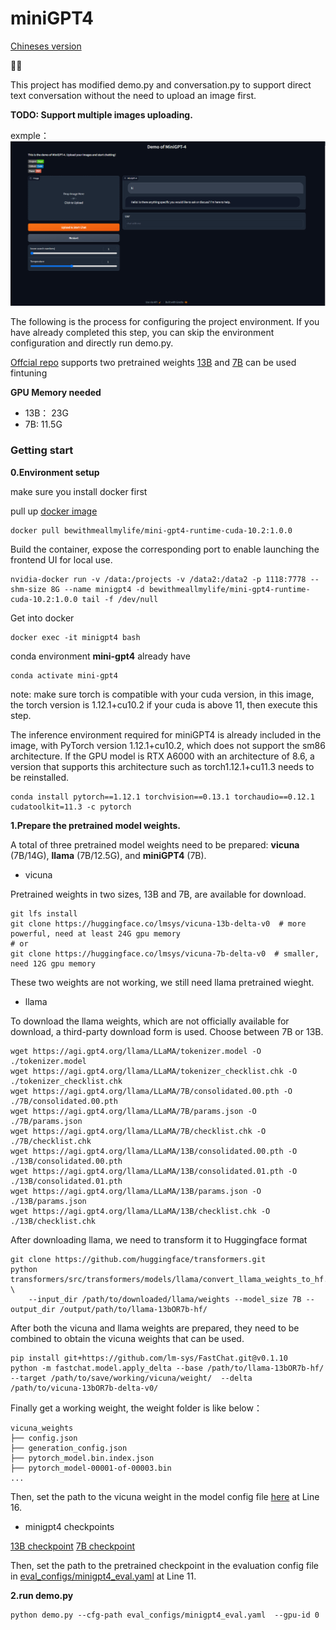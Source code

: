 # miniGPT4 
[Chineses version](README_cn.md) <p>🚀🚀</p> 
This project has modified demo.py and conversation.py to support direct text conversation without the need to upload an image first.

**TODO: Support multiple images uploading.**

exmple：
![show](./examples/e5b0d467fa14e2aa9b77a46b828a4e0.png)

The following is the process for configuring the project environment. If you have already completed this step, you can skip the environment configuration and directly run demo.py.

[Offcial repo](https://github.com/Vision-CAIR/MiniGPT-4)
supports two pretrained weights [13B](https://drive.google.com/file/d/1a4zLvaiDBr-36pasffmgpvH5P7CKmpze/view) and [7B](https://drive.google.com/file/d/1a4zLvaiDBr-36pasffmgpvH5P7CKmpze/view) can be used fintuning 

**GPU Memory needed** 

* 13B： 23G
* 7B: 11.5G

### Getting start
**0.Environment setup**

make sure you install docker first

pull up [docker image](https://hub.docker.com/r/bewithmeallmylife/mini-gpt4-runtime-cuda-10.2)
```commandline
docker pull bewithmeallmylife/mini-gpt4-runtime-cuda-10.2:1.0.0
```
Build the container, expose the corresponding port to enable launching the frontend UI for local use.
```commandline
nvidia-docker run -v /data:/projects -v /data2:/data2 -p 1118:7778 --shm-size 8G --name minigpt4 -d bewithmeallmylife/mini-gpt4-runtime-cuda-10.2:1.0.0 tail -f /dev/null
```
Get into docker
```commandline
docker exec -it minigpt4 bash
```
conda environment **mini-gpt4** already have
```commandline
conda activate mini-gpt4
```
note: make sure torch is compatible with your cuda version, in this image, the torch version is 1.12.1+cu10.2
if your cuda is above 11, then execute this step.

The inference environment required for miniGPT4 is already included in the image, with PyTorch version 1.12.1+cu10.2, which does not support the sm86 architecture. If the GPU model is RTX A6000 with an architecture of 8.6, a version that supports this architecture such as torch1.12.1+cu11.3 needs to be reinstalled.
```commandline
conda install pytorch==1.12.1 torchvision==0.13.1 torchaudio==0.12.1 cudatoolkit=11.3 -c pytorch
```

**1.Prepare the pretrained model weights.**

A total of three pretrained model weights need to be prepared: **vicuna** (7B/14G), **llama** (7B/12.5G), and **miniGPT4** (7B).
* vicuna

Pretrained weights in two sizes, 13B and 7B, are available for download.
```commandline
git lfs install
git clone https://huggingface.co/lmsys/vicuna-13b-delta-v0  # more powerful, need at least 24G gpu memory
# or
git clone https://huggingface.co/lmsys/vicuna-7b-delta-v0  # smaller, need 12G gpu memory
```
These two weights are not working, we still need llama pretrained wieght.
* llama

To download the llama weights, which are not officially available for download, a third-party download form is used. Choose between 7B or 13B.
```commandline
wget https://agi.gpt4.org/llama/LLaMA/tokenizer.model -O ./tokenizer.model
wget https://agi.gpt4.org/llama/LLaMA/tokenizer_checklist.chk -O ./tokenizer_checklist.chk
wget https://agi.gpt4.org/llama/LLaMA/7B/consolidated.00.pth -O ./7B/consolidated.00.pth
wget https://agi.gpt4.org/llama/LLaMA/7B/params.json -O ./7B/params.json
wget https://agi.gpt4.org/llama/LLaMA/7B/checklist.chk -O ./7B/checklist.chk
wget https://agi.gpt4.org/llama/LLaMA/13B/consolidated.00.pth -O ./13B/consolidated.00.pth
wget https://agi.gpt4.org/llama/LLaMA/13B/consolidated.01.pth -O ./13B/consolidated.01.pth
wget https://agi.gpt4.org/llama/LLaMA/13B/params.json -O ./13B/params.json
wget https://agi.gpt4.org/llama/LLaMA/13B/checklist.chk -O ./13B/checklist.chk
```
After downloading llama, we need to transform it to Huggingface format
```commandline
git clone https://github.com/huggingface/transformers.git
python transformers/src/transformers/models/llama/convert_llama_weights_to_hf.py \
    --input_dir /path/to/downloaded/llama/weights --model_size 7B --output_dir /output/path/to/llama-13bOR7b-hf/
```
After both the vicuna and llama weights are prepared, they need to be combined to obtain the vicuna weights that can be used.
```commandline
pip install git+https://github.com/lm-sys/FastChat.git@v0.1.10
python -m fastchat.model.apply_delta --base /path/to/llama-13bOR7b-hf/  --target /path/to/save/working/vicuna/weight/  --delta /path/to/vicuna-13bOR7b-delta-v0/
```
Finally get a working weight, the weight folder is like below：
```commandline
vicuna_weights
├── config.json
├── generation_config.json
├── pytorch_model.bin.index.json
├── pytorch_model-00001-of-00003.bin
...   
```
Then, set the path to the vicuna weight in the model config file [here](minigpt4/configs/models/minigpt4.yaml) at Line 16.
* minigpt4 checkpoints

[13B checkpoint](https://drive.google.com/file/d/1a4zLvaiDBr-36pasffmgpvH5P7CKmpze/view?usp=share_link)
[7B checkpoint](https://drive.google.com/file/d/1RY9jV0dyqLX-o38LrumkKRh6Jtaop58R/view?usp=sharing)

Then, set the path to the pretrained checkpoint in the evaluation config file in [eval_configs/minigpt4_eval.yaml](eval_configs/minigpt4_eval.yaml) at Line 11.


**2.run demo.py**
```commandline
python demo.py --cfg-path eval_configs/minigpt4_eval.yaml  --gpu-id 0
```
